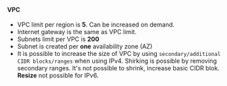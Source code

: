 #### VPC 
* VPC limit per region is **5**. Can be increased on demand.
* Internet gateway is the same as VPC limit.
* Subnets limit per VPC is **200**
* Subnet is created per **one** availability zone (AZ)
* It is possible to increase the size of VPC by using `secondary/additional CIDR blocks/ranges` when using IPv4. Shirking is possible by removing secondary ranges. It's not possible to shrink, increase basic CIDR blok. **Resize** not possible for IPv6.
